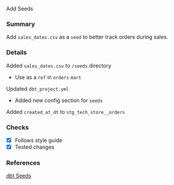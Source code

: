 Add Seeds

### Summary
Add `sales_dates.csv` as a `seed` to better track orders during sales.

### Details
Added `sales_dates.csv` to `/seeds` directory
* Use as a `ref` in `orders` `mart` 

Updated `dbt_project.yml`
* Added new config section for `seeds`

Added `created_at_dt` to `stg_tech_store__orders`
   
### Checks
- [x] Follows style guide
- [x] Tested changes

### References
[dbt Seeds](https://docs.getdbt.com/docs/build/seeds)
